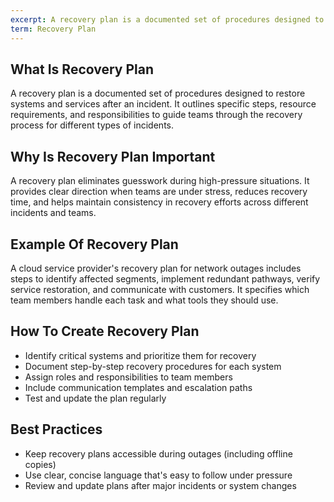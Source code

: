 ```yaml
---
excerpt: A recovery plan is a documented set of procedures designed to restore systems and services after an incident.
term: Recovery Plan
---
```

## What Is Recovery Plan

A recovery plan is a documented set of procedures designed to restore systems and services after an incident. It outlines specific steps, resource requirements, and responsibilities to guide teams through the recovery process for different types of incidents.

## Why Is Recovery Plan Important

A recovery plan eliminates guesswork during high-pressure situations. It provides clear direction when teams are under stress, reduces recovery time, and helps maintain consistency in recovery efforts across different incidents and teams.

## Example Of Recovery Plan

A cloud service provider's recovery plan for network outages includes steps to identify affected segments, implement redundant pathways, verify service restoration, and communicate with customers. It specifies which team members handle each task and what tools they should use.

## How To Create Recovery Plan

- Identify critical systems and prioritize them for recovery
- Document step-by-step recovery procedures for each system
- Assign roles and responsibilities to team members
- Include communication templates and escalation paths
- Test and update the plan regularly

## Best Practices

- Keep recovery plans accessible during outages (including offline copies)
- Use clear, concise language that's easy to follow under pressure
- Review and update plans after major incidents or system changes
